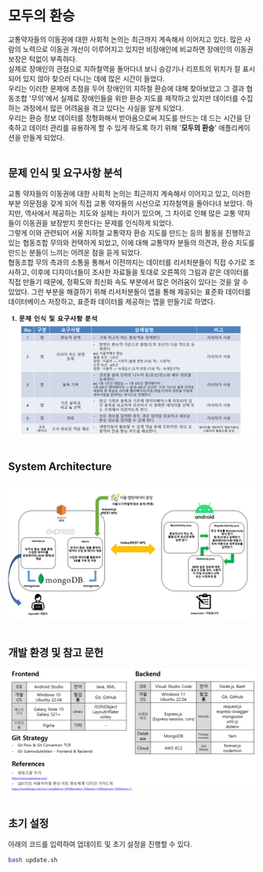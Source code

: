 # 모두의 환승
교통약자들의 이동권에 대한 사회적 논의는 최근까지 계속해서 이어지고 있다. 많은 사람의 노력으로 이동권 개선이 이루어지고 있지만 비장애인에 비교하면 장애인의 이동권 보장은 턱없이 부족하다.​ <br>
실제로 장애인의 관점으로 지하철역을 돌아다녀 보니 승강기나 리프트의 위치가 잘 표시되어 있지 않아 찾으러 다니는 데에 많은 시간이 들었다.​ <br>
우리는 이러한 문제에 초점을 두어 장애인의 지하철 환승에 대해 찾아보았고 그 결과 협동조합 '무의'에서 실제로 장애인들을 위한 환승 지도를 제작하고 있지만 데이터를 수집하는 과정에서 많은 어려움을 겪고 있다는 사실을 알게 되었다.​ <br>
우리는 환승 정보 데이터를 정형화해서 받아옴으로써 지도를 만드는 데 드는 시간을 단축하고 데이터 관리를 유용하게 할 수 있게 하도록 하기 위해 '**모두의 환승**' 애플리케이션을 만들게 되었다.​<br><br>


## 문제 인식 및 요구사항 분석
교통 약자들의 이동권에 대한 사회적 논의는 최근까지 계속해서 이어지고 있고, 이러한 부분 의문점을 갖게 되어 직접 교통 약자들의 시선으로 지하철역을 돌아다녀 보았다. 하지만, 역사에서 제공하는 지도와 실제는 차이가 있으며, 그 차이로 인해 많은 교통 약자들이 이동권을 보장받지 못한다는 문제를 인식하게 되었다.​<br>
그렇게 이와 관련되어 서울 지하철 교통약자 환승 지도를 만드는 등의 활동을 진행하고 있는 협동조합 무의와 컨택하게 되었고, 이에 대해 교통약자 분들의 의견과, 환승 지도를 만드는 분들이 느끼는 어려운 점을 듣게 되었다. ​​<br>
협동조합 무의 측과의 소통을 통해서 이전까지는 데이터를 리서처분들이 직접 수기로 조사하고, 이후에 디자이너들이 조사한 자료들을 토대로 오른쪽의 그림과 같은 데이터를 직접 만들기 때문에, 정확도와 최신화 속도 부분에서 많은 어려움이 있다는 것을 알 수 있었다. 그런 부분을 해결하기 위해 리서처분들이 앱을 통해 제공되는 표준화 데이터를 데이터베이스 저장하고, 표준화 데이터를 제공하는 앱을 만들기로 하였다.​

<img src="./img/requirement.png">
<br><br>

## System Architecture
<img src="./img/system.jpg">
<br><br>

## 개발 환경 및 참고 문헌
<img src="./img/env.png">
<br><br>

## 초기 설정
아래의 코드를 입력하여 업데이트 및 초기 설정을 진행할 수 있다.

```bash
bash update.sh
```